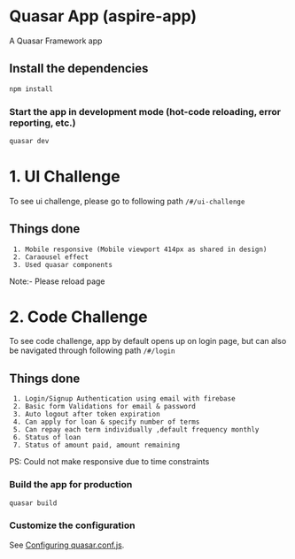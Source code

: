 # Quasar App (aspire-app)

A Quasar Framework app

## Install the dependencies
```bash
npm install
```

### Start the app in development mode (hot-code reloading, error reporting, etc.)
```bash
quasar dev
```
# 1. UI Challenge
 To see ui challenge, please go to following path ```/#/ui-challenge```

  ## Things done
     1. Mobile responsive (Mobile viewport 414px as shared in design)
     2. Caraousel effect
     3. Used quasar components 

Note:- Please reload page
 
 # 2. Code Challenge
To see code challenge, app by default opens up on login page, but can also be navigated through following path ```/#/login ```

 ## Things done 
     1. Login/Signup Authentication using email with firebase
     2. Basic form Validations for email & password
     3. Auto logout after token expiration
     4. Can apply for loan & specify number of terms
     5. Can repay each term individually ,default frequency monthly
     6. Status of loan
     7. Status of amount paid, amount remaining

PS: Could not make responsive due to time constraints

### Build the app for production
```bash
quasar build
```

### Customize the configuration
See [Configuring quasar.conf.js](https://quasar.dev/quasar-cli/quasar-conf-js).
